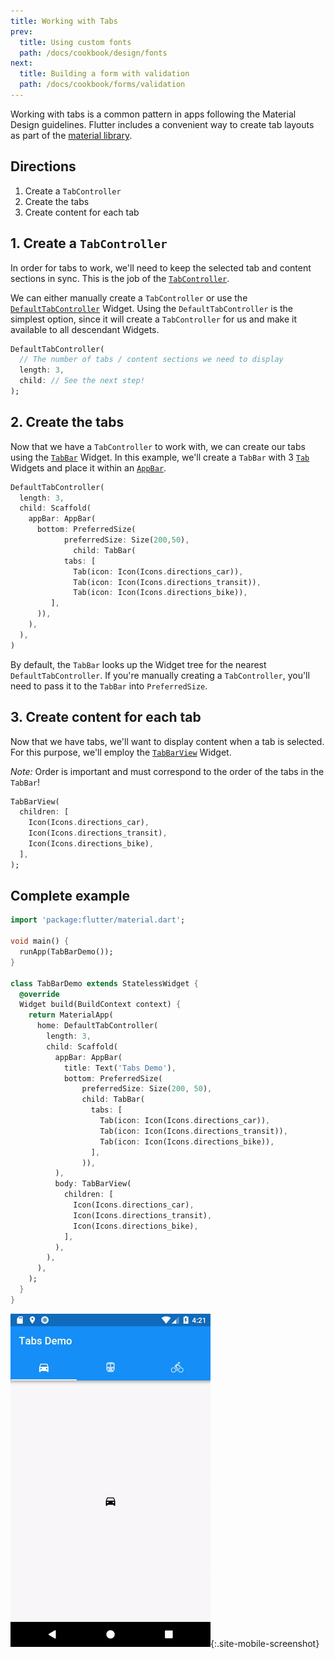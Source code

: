 ```yaml
---
title: Working with Tabs
prev:
  title: Using custom fonts
  path: /docs/cookbook/design/fonts
next:
  title: Building a form with validation
  path: /docs/cookbook/forms/validation
---
```


Working with tabs is a common pattern in apps following the Material Design
guidelines. Flutter includes a convenient way to create tab layouts as part of
the [material library]({{site.api}}/flutter/material/material-library.html).

## Directions

  1. Create a `TabController`
  2. Create the tabs
  3. Create content for each tab

## 1. Create a `TabController`

In order for tabs to work, we'll need to keep the selected tab and content
sections in sync. This is the job of the
[`TabController`]({{site.api}}/flutter/material/TabController-class.html).

We can either manually create a `TabController` or use the
[`DefaultTabController`]({{site.api}}/flutter/material/DefaultTabController-class.html)
Widget. Using the `DefaultTabController` is the simplest option, since it will
create a `TabController` for us and make it available to all descendant Widgets.

<!-- skip -->
```dart
DefaultTabController(
  // The number of tabs / content sections we need to display
  length: 3,
  child: // See the next step!
);
```

## 2. Create the tabs

Now that we have a `TabController` to work with, we can create our tabs using
the [`TabBar`]({{site.api}}/flutter/material/TabController-class.html)
Widget. In this example, we'll create a `TabBar` with 3
[`Tab`]({{site.api}}/flutter/material/Tab-class.html)
Widgets and place it within an
[`AppBar`]({{site.api}}/flutter/material/AppBar-class.html).

<!-- skip -->
```dart
DefaultTabController(
  length: 3,
  child: Scaffold(
    appBar: AppBar(
      bottom: PreferredSize(
            preferredSize: Size(200,50),
              child: TabBar(
            tabs: [
              Tab(icon: Icon(Icons.directions_car)),
              Tab(icon: Icon(Icons.directions_transit)),
              Tab(icon: Icon(Icons.directions_bike)),
         ],
      )),
    ),
  ),
)
```

By default, the `TabBar` looks up the Widget tree for the nearest
`DefaultTabController`. If you're manually creating a `TabController`, you'll
need to pass it to the `TabBar` into `PreferredSize`.

## 3. Create content for each tab

Now that we have tabs, we'll want to display content when a tab is selected.
For this purpose, we'll employ the
[`TabBarView`]({{site.api}}/flutter/material/TabBarView-class.html) Widget.

*Note:* Order is important and must correspond to the order of the tabs in the
`TabBar`!

<!-- skip -->
```dart
TabBarView(
  children: [
    Icon(Icons.directions_car),
    Icon(Icons.directions_transit),
    Icon(Icons.directions_bike),
  ],
);
```

## Complete example

```dart
import 'package:flutter/material.dart';

void main() {
  runApp(TabBarDemo());
}

class TabBarDemo extends StatelessWidget {
  @override
  Widget build(BuildContext context) {
    return MaterialApp(
      home: DefaultTabController(
        length: 3,
        child: Scaffold(
          appBar: AppBar(
            title: Text('Tabs Demo'),
            bottom: PreferredSize(
                preferredSize: Size(200, 50),
                child: TabBar(
                  tabs: [
                    Tab(icon: Icon(Icons.directions_car)),
                    Tab(icon: Icon(Icons.directions_transit)),
                    Tab(icon: Icon(Icons.directions_bike)),
                  ],
                )),
          ),
          body: TabBarView(
            children: [
              Icon(Icons.directions_car),
              Icon(Icons.directions_transit),
              Icon(Icons.directions_bike),
            ],
          ),
        ),
      ),
    );
  }
}
```

![Tabs Demo](/images/cookbook/tabs.gif){:.site-mobile-screenshot}

